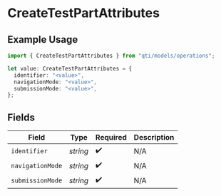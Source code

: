 # CreateTestPartAttributes

## Example Usage

```typescript
import { CreateTestPartAttributes } from "qti/models/operations";

let value: CreateTestPartAttributes = {
  identifier: "<value>",
  navigationMode: "<value>",
  submissionMode: "<value>",
};
```

## Fields

| Field              | Type               | Required           | Description        |
| ------------------ | ------------------ | ------------------ | ------------------ |
| `identifier`       | *string*           | :heavy_check_mark: | N/A                |
| `navigationMode`   | *string*           | :heavy_check_mark: | N/A                |
| `submissionMode`   | *string*           | :heavy_check_mark: | N/A                |